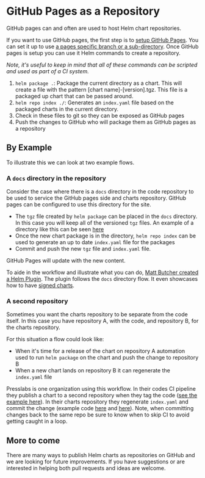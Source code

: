 # GitHub Pages as a Repository

GitHub pages can and often are used to host Helm chart repositories.

If you want to use GitHub pages, the first step is to [setup GitHub Pages](https://help.github.com/categories/github-pages-basics/). You can set it up to use [a pages specific branch or a sub-directory](https://help.github.com/articles/configuring-a-publishing-source-for-github-pages/). Once GitHub pages is setup you can use it Helm commands to create a repository.

_Note, it's useful to keep in mind that all of these commands can be scripted and used as part of a CI system._

1. `helm package .`: Package the current directory as a chart. This will create a file with the pattern [chart name]-[version].tgz.  This file is a packaged up chart that can be passed around.
2. `helm repo index ./`: Generates an `index.yaml` file based on the packaged charts in the current directory.
3. Check in these files to git so they can be exposed as GitHub pages
4. Push the changes to GitHub who will package them as GitHub pages as a repository

## By Example

To illustrate this we can look at two example flows.

### A `docs` directory in the repository

Consider the case where there is a `docs` directory in the code repository to be used to service the GitHub pages side and charts repository. GitHub pages can be configured to use this directory for the site.

* The `tgz` file created by `helm package` can be placed in the `docs` directory. In this case you will keep all of the versioned `tgz` files. An example of a directory like this can be seen [here](https://github.com/technosophos/tscharts/tree/master/docs)
* Once the new chart package is in the directory, `helm repo index` can be used to generate an up to date `index.yaml` file for the packages
* Commit and push the new `tgz` file and `index.yaml` file.

GitHub Pages will update with the new content.

To aide in the workflow and illustrate what you can do, [Matt Butcher created a Helm Plugin](https://github.com/technosophos/helm-github). The plugin follows the `docs` directory flow.  It even showcases how to have [signed charts](https://docs.helm.sh/developing_charts/#helm-provenance-and-integrity).

### A second repository

Sometimes you want the charts repository to be separate from the code itself. In this case you have repository A, with the code, and repository B, for the charts repository.

For this situation a flow could look like:

* When it's time for a release of the chart on repository A automation used to run `helm package` on the chart and push the change to repository B
* When a new chart lands on repository B it can regenerate the `index.yaml` file

Presslabs is one organization using this workflow. In their codes CI pipeline they publish a chart to a second repository when they tag the code ([see the example here](https://github.com/presslabs/mysql-operator/blob/99618eab7c262c187c11f48f1f989e89eb25c1cd/.drone.yml#L97-L111)). In their charts repository they regenerate `index.yaml` and commit the change (example code [here](https://github.com/presslabs/charts/blob/7f7602ea1f2c626dc04519e5344499787807326f/.drone.yml) and [here](https://github.com/presslabs/charts/blob/7f7602ea1f2c626dc04519e5344499787807326f/Makefile)). Note, when committing changes back to the same repo be sure to know when to skip CI to avoid getting caught in a loop.

## More to come

There are many ways to publish Helm charts as repositories on GitHub and we are looking for future improvements. If you have suggestions or are interested in helping both pull requests and ideas are welcome.